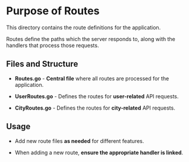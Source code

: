 # Purpose of Routes

This directory contains the route definitions for the application. 

Routes define the paths which the server responds to, along with the handlers that process those requests. 

## Files and Structure

- **Routes.go** - **Central file** where all routes are processed for the application.

- **UserRoutes.go** - Defines the routes for **user-related** API requests.

- **CityRoutes.go** - Defines the routes for **city-related** API requests.

## Usage

- Add new route files **as needed** for different features.

- When adding a new route, **ensure the appropriate handler is linked**.
